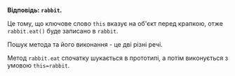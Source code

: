 **Відповідь: `rabbit`.**

Це тому, що ключове слово `this` вказує на об'єкт перед крапкою, отже `rabbit.eat()` буде записано в `rabbit`.

Пошук метода та його виконання - це дві різні речі.

Метод `rabbit.eat` спочатку шукається в прототипі, а потім виконується з умовою `this=rabbit`.
